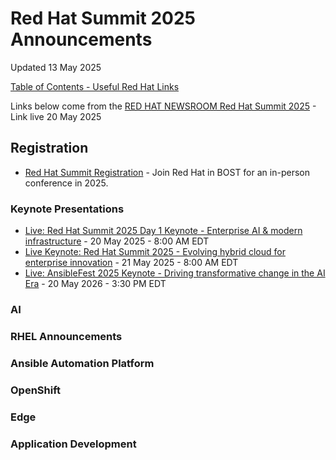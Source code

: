 # Red Hat Summit 2025 Announcements

Updated 13 May 2025

[Table of Contents - Useful Red Hat Links](https://github.com/pslucas0212/UsefulRedHatLinks)

Links below come from the [RED HAT NEWSROOM Red Hat Summit 2025]()  - Link live 20 May 2025

## Registration
- [Red Hat Summit Registration](https://reg.experiences.redhat.com/flow/redhat/sum25/loginGenAttendee/page/start) - Join Red Hat in BOST for an in-person conference in 2025.  

### Keynote Presentations
- [Live: Red Hat Summit 2025 Day 1 Keynote - Enterprise AI & modern infrastructure](https://www.youtube.com/watch?v=Gr8jomztY2s) - 20 May 2025 - 8:00 AM EDT  
- [Live Keynote: Red Hat Summit 2025 - Evolving hybrid cloud for enterprise innovation]() - 21 May 2025 - 8:00 AM EDT  
- [Live: AnsibleFest 2025 Keynote - Driving transformative change in the AI Era](https://www.youtube.com/watch?v=OiQDFjmWGUc) - 20 May 2026 - 3:30 PM EDT  

### AI

### RHEL Announcements

### Ansible Automation Platform  

### OpenShift

### Edge

### Application Development

